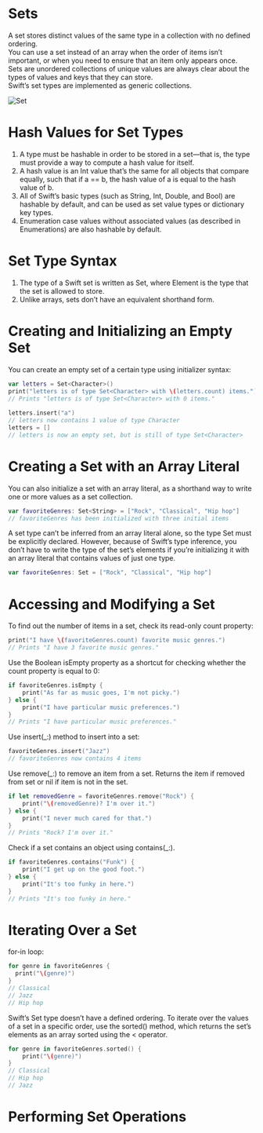 # Sets
A set stores distinct values of the same type in a collection with no defined ordering.  
You can use a set instead of an array when the order of items isn’t important, or when you need to ensure that an item only appears once.  
Sets are unordered collections of unique values are always clear about the types of values and keys that they can store.  
Swift’s set types are implemented as generic collections.  

![Set](https://user-images.githubusercontent.com/89819167/131729428-eea1311e-fb1d-4f98-bd47-056f3f86af98.png)

# Hash Values for Set Types
1. A type must be hashable in order to be stored in a set—that is, the type must provide a way to compute a hash value for itself.  
2. A hash value is an Int value that’s the same for all objects that compare equally, such that if a == b, the hash value of a is equal to the hash value of b.  
3. All of Swift’s basic types (such as String, Int, Double, and Bool) are hashable by default, and can be used as set value types or dictionary key types.
4. Enumeration case values without associated values (as described in Enumerations) are also hashable by default.

# Set Type Syntax
1. The type of a Swift set is written as Set<Element>, where Element is the type that the set is allowed to store.  
2. Unlike arrays, sets don’t have an equivalent shorthand form.

# Creating and Initializing an Empty Set

You can create an empty set of a certain type using initializer syntax:
```swift
var letters = Set<Character>()
print("letters is of type Set<Character> with \(letters.count) items.")
// Prints "letters is of type Set<Character> with 0 items."  
  
letters.insert("a")
// letters now contains 1 value of type Character
letters = []
// letters is now an empty set, but is still of type Set<Character>
```

# Creating a Set with an Array Literal

You can also initialize a set with an array literal, as a shorthand way to write one or more values as a set collection.  
```swift 
var favoriteGenres: Set<String> = ["Rock", "Classical", "Hip hop"]
// favoriteGenres has been initialized with three initial items
```
  
A set type can’t be inferred from an array literal alone, so the type Set must be explicitly declared. However, because of Swift’s type inference, you don’t have to write the type of the set’s elements if you’re initializing it with an array literal that contains values of just one type.  

```swift 
var favoriteGenres: Set = ["Rock", "Classical", "Hip hop"]
```
  
# Accessing and Modifying a Set
To find out the number of items in a set, check its read-only count property:  
```swift
print("I have \(favoriteGenres.count) favorite music genres.")
// Prints "I have 3 favorite music genres."
```
  
Use the Boolean isEmpty property as a shortcut for checking whether the count property is equal to 0:  
```swift
if favoriteGenres.isEmpty {
    print("As far as music goes, I'm not picky.")
} else {
    print("I have particular music preferences.")
}
// Prints "I have particular music preferences."
```

Use insert(_:) method to insert into a set:
```swift
favoriteGenres.insert("Jazz")
// favoriteGenres now contains 4 items
```
  
Use remove(_:) to remove an item from a set. Returns the item if removed from set or nil if item is not in the set.  
```swift
if let removedGenre = favoriteGenres.remove("Rock") {
    print("\(removedGenre)? I'm over it.")
} else {
    print("I never much cared for that.")
}
// Prints "Rock? I'm over it."
```
  
Check if a set contains an object using contains(_:).
```swift
if favoriteGenres.contains("Funk") {
    print("I get up on the good foot.")
} else {
    print("It's too funky in here.")
}
// Prints "It's too funky in here."
```

# Iterating Over a Set
for-in loop:
```swift
for genre in favoriteGenres {
  print("\(genre)")
}
// Classical
// Jazz
// Hip hop
```
  
Swift’s Set type doesn’t have a defined ordering. To iterate over the values of a set in a specific order, use the sorted() method, which returns the set’s elements as an array sorted using the < operator.  
```swift
for genre in favoriteGenres.sorted() {
    print("\(genre)")
}
// Classical
// Hip hop
// Jazz
```

# Performing Set Operations
